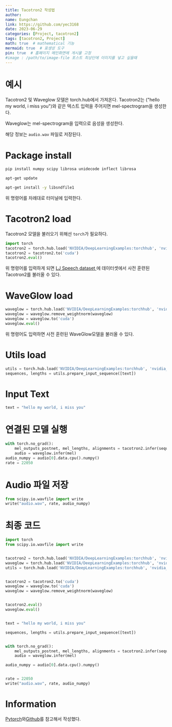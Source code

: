 ```yaml
---
title: Tacotron2 작성법
author:
name: Eungchan
link: https://github.com/yec3168
date: 2023-06-29
categories: [Project, tacotron2]
tags: [tacotron2, Project]
math: true  # mathematical 기능
mermaid: true  # 표생성 도구
pin: true  # 홈페이지 메인화면에 게시물 고정
#image : /path/to/image-file 포스트 최상단에 이미지를 넣고 싶을때
---
```



# 예시
Tacotron2 및 Waveglow 모델은 torch.hub에서 가져온다. Tacotron2는 ("hello my world, i miss you")와 같은 텍스트 입력을 주어지면 mel-spectrogram을 생성한다.

Waveglow는 mel-spectrogram을 입력으로 음성을 생성한다.

해당 정보는 `audio.wav` 파일로 저장된다.


# Package install

```bash
pip install numpy scipy librosa unidecode inflect librosa
```
```bash
apt-get update
```
```bash
apt-get install -y libsndfile1
```

위 명령어를 차례대로 터미널에 입력한다.


# Tacotron2 load

Tacotron2 모델을 불러오기 위해선 `torch`가 필요하다.

```python
import torch
tacotron2 = torch.hub.load('NVIDIA/DeepLearningExamples:torchhub', 'nvidia_tacotron2', model_math='fp16')
tacotron2 = tacotron2.to('cuda')
tacotron2.eval()
```

위 명령어를 입력하게 되면 [LJ Speech dataset ](https://keithito.com/LJ-Speech-Dataset/)에 데이터셋에서 사전 훈련된 Tacotron2를 불러올 수 있다.

# WaveGlow load

```python
waveglow = torch.hub.load('NVIDIA/DeepLearningExamples:torchhub', 'nvidia_waveglow', model_math='fp16')
waveglow = waveglow.remove_weightnorm(waveglow)
waveglow = waveglow.to('cuda')
waveglow.eval()
```
위 명령어도 입력하면 사전 훈련된 WaveGlow모델을 불러올 수 있다.

# Utils load

```python
utils = torch.hub.load('NVIDIA/DeepLearningExamples:torchhub', 'nvidia_tts_utils')
sequences, lengths = utils.prepare_input_sequence([text])
```


# Input Text 

```python
text = "hello my world, i miss you"
```


# 연결된 모델 실행

```python
with torch.no_grad():
    mel_outputs_postnet, mel_lengths, alignments = tacotron2.infer(sequences, lengths)
    audio = waveglow.infer(mel)
audio_numpy = audio[0].data.cpu().numpy()
rate = 22050
```


# Audio 파일 저장

```python
from scipy.io.wavfile import write
write("audio.wav", rate, audio_numpy)
```


# 최종 코드

```python
import torch
from scipy.io.wavfile import write


tacotron2 = torch.hub.load('NVIDIA/DeepLearningExamples:torchhub', 'nvidia_tacotron2', model_math='fp16')
waveglow = torch.hub.load('NVIDIA/DeepLearningExamples:torchhub', 'nvidia_waveglow', model_math='fp16')
utils = torch.hub.load('NVIDIA/DeepLearningExamples:torchhub', 'nvidia_tts_utils')


tacotron2 = tacotron2.to('cuda')
waveglow = waveglow.to('cuda')
waveglow = waveglow.remove_weightnorm(waveglow)


tacotron2.eval()
waveglow.eval()


text = "hello my world, i miss you"

sequences, lengths = utils.prepare_input_sequence([text])


with torch.no_grad():
    mel_outputs_postnet, mel_lengths, alignments = tacotron2.infer(sequences, lengths)
    audio = waveglow.infer(mel)

audio_numpy = audio[0].data.cpu().numpy()


rate = 22050
write("audio.wav", rate, audio_numpy)

```

# Information
[Pytorch](https://pytorch.kr/hub/nvidia_deeplearningexamples_tacotron2/)와[Github](https://github.com/NVIDIA/DeepLearningExamples/tree/master/PyTorch/SpeechSynthesis/Tacotron2)를 참고해서 작성했다.